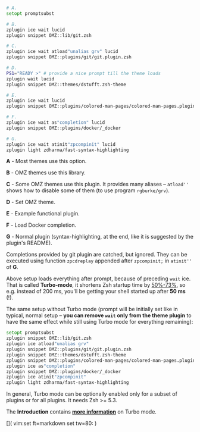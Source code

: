 ``` zsh
# A.
setopt promptsubst

# B.
zplugin ice wait lucid
zplugin snippet OMZ::lib/git.zsh

# C.
zplugin ice wait atload"unalias grv" lucid
zplugin snippet OMZ::plugins/git/git.plugin.zsh

# D.
PS1="READY >" # provide a nice prompt till the theme loads
zplugin wait lucid
zplugin snippet OMZ::themes/dstufft.zsh-theme

# E.
zplugin ice wait lucid
zplugin snippet OMZ::plugins/colored-man-pages/colored-man-pages.plugin.zsh

# F.
zplugin ice wait as"completion" lucid
zplugin snippet OMZ::plugins/docker/_docker

# G.
zplugin ice wait atinit"zpcompinit" lucid
zplugin light zdharma/fast-syntax-highlighting
```

**A** -  Most themes use this option.

**B** -  OMZ themes use this library.

**C** -  Some OMZ themes use this plugin. It provides many aliases – `atload''`
shows how to disable some of them (to use program `rgburke/grv`).

**D** -  Set OMZ theme.

**E** -  Example functional plugin.

**F** -  Load Docker completion.

**G** -  Normal plugin (syntax-highlighting, at the end, like it is suggested by
the plugin's README).

Completions provided by git plugin are catched, but ignored. They can be
executed using function `zpcdreplay` appended after `zpcompinit;` in `atinit''`
of **G**.

Above setup loads everything after prompt, because of preceding `wait` ice. That
is called **Turbo-mode**, it shortens Zsh startup time by <u>50%-73%</u>, so
e.g. instead of 200 ms, you'll be getting your shell started up after **50 ms**
(!).

The same setup without Turbo mode (prompt will be initially set like in typical,
normal setup – **you can remove `wait` only from the theme plugin** to have the
same effect while still using Turbo mode for everything remaining):

``` zsh
setopt promptsubst
zplugin snippet OMZ::lib/git.zsh
zplugin ice atload"unalias grv"
zplugin snippet OMZ::plugins/git/git.plugin.zsh
zplugin snippet OMZ::themes/dstufft.zsh-theme
zplugin snippet OMZ::plugins/colored-man-pages/colored-man-pages.plugin.zsh
zplugin ice as"completion"
zplugin snippet OMZ::plugins/docker/_docker
zplugin ice atinit"zpcompinit"
zplugin light zdharma/fast-syntax-highlighting
```

In general, Turbo mode can be optionally enabled only for a subset of plugins or
for all plugins. It needs Zsh \>= 5.3.

The **Introduction** contains [**more
information**](,,/INTRODUCTION/#turbo_mode_zsh_62_53) on Turbo mode.

[]( vim:set ft=markdown set tw=80: )

